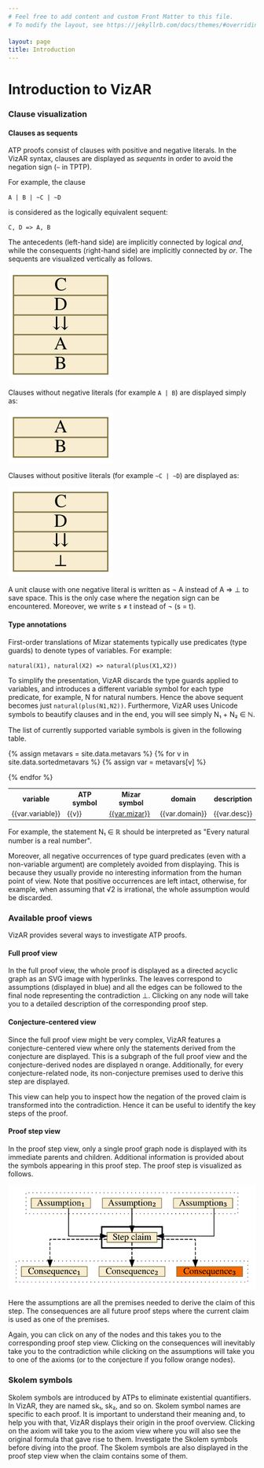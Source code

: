 ```yaml
---
# Feel free to add content and custom Front Matter to this file.
# To modify the layout, see https://jekyllrb.com/docs/themes/#overriding-theme-defaults

layout: page
title: Introduction
---
```


# Introduction to VizAR

### Clause visualization

#### Clauses as sequents

ATP proofs consist of clauses with positive and negative literals.
In the VizAR syntax, clauses are displayed as _sequents_ in order to avoid the
negation sign (`~` in TPTP).

For example, the clause 

```
A | B | ~C | ~D
``` 

is considered as the logically equivalent sequent:

```
C, D => A, B
```

The antecedents (left-hand side) are implicitly connected by logical _and_, while
the consequents (right-hand side) are implicitly connected by _or_.
The sequents are visualized vertically as follows.

![C, D => A, B](images/clause.svg)

Clauses without negative literals (for example `A | B`) are displayed simply as:

![A, B](images/poss.svg)

Clauses without positive literals (for example `~C | ~D`) are displayed as:

![C, D => false](images/negs.svg)

A unit clause with one negative literal is written as ¬ A instead of A => ⊥
to save space.
This is the only case where the negation sign can be encountered.
Moreover, we write s ≠ t instead of ¬ (s = t).

#### Type annotations

First-order translations of Mizar statements typically use predicates (type
guards) to denote types of variables.
For example:

```
natural(X1), natural(X2) => natural(plus(X1,X2))
```

To simplify the presentation, VizAR discards the type guards applied to
variables, and introduces a different variable symbol for each type predicate,
for example, N for natural numbers.
Hence the above sequent becomes just `natural(plus(N1,N2))`.
Furthermore, VizAR uses Unicode symbols to beautify clauses and in the end, you
will see simply N₁ + N₂ ∈ ℕ.

The list of currently supported variable symbols is given in the following table.

<table>
   <tr>
      <th>variable</th>
      <th>ATP symbol</th>
      <th>Mizar symbol</th>
      <th>domain</th>
      <th>description</th>
   </tr>

{% assign metavars = site.data.metavars %}
{% for v in site.data.sortedmetavars %}
   {% assign var = metavars[v] %}
   <tr>
      <td>{{var.variable}}</td>
      <td>{{v}}</td>
      <td><a href="{{var.url}}" target="_mizar">{{var.mizar}}</a></td>
      <td>{{var.domain}}</td>
      <td>{{var.desc}}</td>
   </tr>

{% endfor %}

</table>

For example, the statement N₁ ∈ ℝ should be interpreted as "Every
natural number is a real number".

Moreover, all negative occurrences of type guard predicates (even with a
non-variable argument) are completely avoided from displaying.
This is because they usually provide no interesting information from the
human point of view.
Note that positive occurrences are left intact, otherwise, for example, when
assuming that √2 is irrational, the whole assumption would be discarded.

### Available proof views

VizAR provides several ways to investigate ATP proofs.

#### Full proof view

In the full proof view, the whole proof is displayed as a directed acyclic
graph as an SVG image with hyperlinks.
The leaves correspond to assumptions (displayed in blue) and all the edges can be
followed to the final node representing the contradiction ⊥.
Clicking on any node will take you to a detailed description of the
corresponding proof step.

#### Conjecture-centered view

Since the full proof view might be very complex, VizAR features a
conjecture-centered view where only the statements derived from the conjecture
are displayed.
This is a subgraph of the full proof view and the conjecture-derived nodes are
displayed n orange.
Additionally, for every conjecture-related node, its non-conjecture premises
used to derive this step are displayed.

This view can help you to inspect how the negation of the proved claim is
transformed into the contradiction.
Hence it can be useful to identify the key steps of the proof.

#### Proof step view

In the proof step view, only a single proof graph node is displayed with its
immediate parents and children.
Additional information is provided about the symbols appearing in this proof
step.
The proof step is visualized as follows.

![proof step](images/step.svg)

Here the assumptions are all the premises needed to derive the claim of this step.
The consequences are all future proof steps where the current claim is used as
one of the premises.

Again, you can click on any of the nodes and this takes you to the corresponding
proof step view.
Clicking on the consequences will inevitably take you to the contradiction while
clicking on the assumptions will take you to one of the axioms (or to the
conjecture if you follow orange nodes).

### Skolem symbols

Skolem symbols are introduced by ATPs to eliminate existential quantifiers.
In VizAR, they are named sk₁, sk₂, and so on.
Skolem symbol names are specific to each proof.
It is important to understand their meaning and, to help you with that, VizAR
displays their origin in the proof overview.
Clicking on the axiom will take you to the axiom view where you will also see
the original formula that gave rise to them.
Investigate the Skolem symbols before diving into the proof.
The Skolem symbols are also displayed in the proof step view when the claim
contains some of them.

